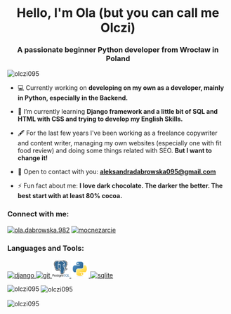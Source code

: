 <h1 align="center">Hello, I'm Ola (but you can call me Olczi)</h1>
<h3 align="center">A passionate beginner Python developer from Wrocław in Poland</h3>

<p align="left"> <img src="https://komarev.com/ghpvc/?username=olczi095&label=Profile%20views&color=0e75b6&style=flat" alt="olczi095" /> </p>

- 💻 Currently working on **developing on my own as a developer, mainly in Python, especially in the Backend.**

- 🥷 I’m currently learning **Django framework and a little bit of SQL and HTML with CSS and trying to develop my English Skills.**

- 🖋️ For the last few years I've been working as a freelance copywriter and content writer, managing my own websites (especially one with fit food review) and doing some things related with SEO. **But I want to change it!**

- 📩 Open to contact with you: **aleksandradabrowska095@gmail.com**

- ⚡ Fun fact about me: **I love dark chocolate. The darker the better. The best start with at least 80% cocoa.**

<h3 align="left">Connect with me:</h3>
<p align="left">
<a href="https://fb.com/ola.dabrowska.982" target="blank"><img align="center" src="https://raw.githubusercontent.com/rahuldkjain/github-profile-readme-generator/master/src/images/icons/Social/facebook.svg" alt="ola.dabrowska.982" height="30" width="40" /></a>
<a href="https://instagram.com/mocnezarcie" target="blank"><img align="center" src="https://raw.githubusercontent.com/rahuldkjain/github-profile-readme-generator/master/src/images/icons/Social/instagram.svg" alt="mocnezarcie" height="30" width="40" /></a>
</p>

<h3 align="left">Languages and Tools:</h3>
<p align="left"> <a href="https://www.djangoproject.com/" target="_blank" rel="noreferrer"> <img src="https://cdn.worldvectorlogo.com/logos/django.svg" alt="django" width="40" height="40"/> </a> <a href="https://git-scm.com/" target="_blank" rel="noreferrer"> <img src="https://www.vectorlogo.zone/logos/git-scm/git-scm-icon.svg" alt="git" width="40" height="40"/> </a> <a href="https://www.postgresql.org" target="_blank" rel="noreferrer"> <img src="https://raw.githubusercontent.com/devicons/devicon/master/icons/postgresql/postgresql-original-wordmark.svg" alt="postgresql" width="40" height="40"/> </a> <a href="https://www.python.org" target="_blank" rel="noreferrer"> <img src="https://raw.githubusercontent.com/devicons/devicon/master/icons/python/python-original.svg" alt="python" width="40" height="40"/> </a> <a href="https://www.sqlite.org/" target="_blank" rel="noreferrer"> <img src="https://www.vectorlogo.zone/logos/sqlite/sqlite-icon.svg" alt="sqlite" width="40" height="40"/> </a> </p>

<p><img align="left" src="https://github-readme-stats.vercel.app/api/top-langs?username=olczi095&show_icons=true&locale=en&layout=compact" alt="olczi095" /></p>

<p>&nbsp;<img align="center" src="https://github-readme-stats.vercel.app/api?username=olczi095&show_icons=true&locale=en" alt="olczi095" /></p>

<p><img align="center" src="https://github-readme-streak-stats.herokuapp.com/?user=olczi095&" alt="olczi095" /></p>
